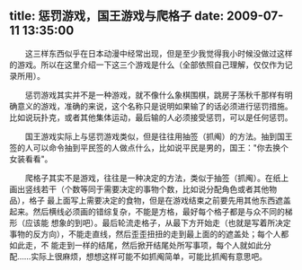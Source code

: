 title: 惩罚游戏，国王游戏与爬格子
date: 2009-07-11 13:35:00
---

 

　　这三样东西似乎在日本动漫中经常出现，但是至少我觉得我小时候没做过这样的游戏。所以在这里介绍一下这三个游戏是什么（全部依照自己理解，仅仅作为记录所用）。

　　惩罚游戏其实并不是一种游戏，就不像什么象棋围棋，跳房子荡秋千那样有明确意义的游戏，准确的来说，这个名称只是说明如果输了的话必须进行惩罚措施。比如说玩扑克，或者其他集体运动，最后输的人必须接受惩罚，可以是任何惩罚。

　　国王游戏实际上与惩罚游戏类似，但是往往用抽签（抓阄）的方法。抽到国王签的人可以命令抽到平民签的人做点什么，比如说平民是男的，国王："你去换个女装看看"。

　　爬格子其实不是游戏，往往是一种决定的方法，类似于抽签（抓阄）。在纸上画出竖线若干（个数等同于需要决定的事物个数，比如说分配角色或者其他物品），格子 最上面写上需要决定的食物，但是在游戏结束之前要先用其他东西遮盖起来。然后横线必须画的错综复杂，不能是方格，最好每个格子都是与众不同的梯形（应该能 想象的到吧）。最后轮流走格子，从最下方开始走（也就是写着所决定事物的反方向），不能走直线，然后歪歪扭扭的走到最上面的的遮盖处；每个人都如此走，不 能走到一样的结尾，然后掀开结尾处所写事项，每个人就如此分配……实际上很麻烦，想想这样可能不如抓阄简单，可能比抓阄有意思吧。
 
